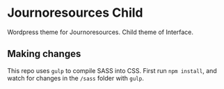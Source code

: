 Journoresources Child
=====================

Wordpress theme for Journoresources. Child theme of Interface.

Making changes
--------------

This repo uses `gulp` to compile SASS into CSS. First run `npm install`, and watch for changes in the `/sass` folder with `gulp`.